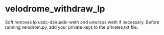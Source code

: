 # velodrome_withdraw_lp

Soft removes lp usdc-dai/usdc-weth and unwraps weth if necessary. Before running velodrom.py, add your private keys to the privates.txt file.
